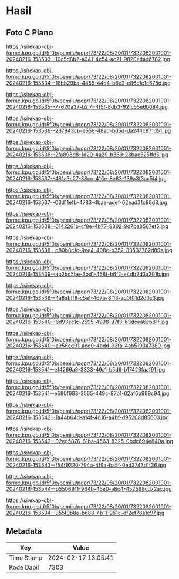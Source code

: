 # Hasil

## Foto C Plano

https://sirekap-obj-formc.kpu.go.id/5f0b/pemilu/pdpr/73/22/08/20/01/7322082001001-20240216-153533--10c5d8b2-a941-4c54-ac21-9820edad6782.jpg

https://sirekap-obj-formc.kpu.go.id/5f0b/pemilu/pdpr/73/22/08/20/01/7322082001001-20240216-153534--18bb29ba-4455-44c4-b6e3-e86dfe1e678d.jpg

https://sirekap-obj-formc.kpu.go.id/5f0b/pemilu/pdpr/73/22/08/20/01/7322082001001-20240216-153535--77620a37-b2f4-4f5f-8db3-92fc55e6b084.jpg

https://sirekap-obj-formc.kpu.go.id/5f0b/pemilu/pdpr/73/22/08/20/01/7322082001001-20240216-153536--267943cb-e556-48ad-bd5d-da244c871d51.jpg

https://sirekap-obj-formc.kpu.go.id/5f0b/pemilu/pdpr/73/22/08/20/01/7322082001001-20240216-153536--2fa898d8-1d20-4a29-b369-28bae525ffd5.jpg

https://sirekap-obj-formc.kpu.go.id/5f0b/pemilu/pdpr/73/22/08/20/01/7322082001001-20240216-153537--481a3c27-38cc-416e-8e83-139a3f3ac5f4.jpg

https://sirekap-obj-formc.kpu.go.id/5f0b/pemilu/pdpr/73/22/08/20/01/7322082001001-20240216-153537--03d11efb-4783-4bae-adef-62ead31c98d3.jpg

https://sirekap-obj-formc.kpu.go.id/5f0b/pemilu/pdpr/73/22/08/20/01/7322082001001-20240216-153538--6142261b-cf8e-4b77-9892-9d7ba8567ef5.jpg

https://sirekap-obj-formc.kpu.go.id/5f0b/pemilu/pdpr/73/22/08/20/01/7322082001001-20240216-153538--d80b8c1c-9ee4-408c-b352-33532782d89a.jpg

https://sirekap-obj-formc.kpu.go.id/5f0b/pemilu/pdpr/73/22/08/20/01/7322082001001-20240216-153539--ab2bd5be-3bd1-458f-b6f2-e4db2d3a201b.jpg

https://sirekap-obj-formc.kpu.go.id/5f0b/pemilu/pdpr/73/22/08/20/01/7322082001001-20240216-153539--4a8abff8-c5a1-467b-8f18-ac0f01d2d0c3.jpg

https://sirekap-obj-formc.kpu.go.id/5f0b/pemilu/pdpr/73/22/08/20/01/7322082001001-20240216-153540--6d93ec1c-2595-4998-97f3-63dcea6eb81f.jpg

https://sirekap-obj-formc.kpu.go.id/5f0b/pemilu/pdpr/73/22/08/20/01/7322082001001-20240216-153540--a956ed01-acd0-4bdd-93fa-4ab5193a7380.jpg

https://sirekap-obj-formc.kpu.go.id/5f0b/pemilu/pdpr/73/22/08/20/01/7322082001001-20240216-153541--e14266a8-3333-49a1-b5d6-b17426faaf91.jpg

https://sirekap-obj-formc.kpu.go.id/5f0b/pemilu/pdpr/73/22/08/20/01/7322082001001-20240216-153541--e580f693-3565-449c-87b1-62af6b999c94.jpg

https://sirekap-obj-formc.kpu.go.id/5f0b/pemilu/pdpr/73/22/08/20/01/7322082001001-20240216-153542--1a44b64d-a14f-4d16-a4bf-d95208d85603.jpg

https://sirekap-obj-formc.kpu.go.id/5f0b/pemilu/pdpr/73/22/08/20/01/7322082001001-20240216-153542--02ed5876-61ba-4563-8325-0bdc694e840a.jpg

https://sirekap-obj-formc.kpu.go.id/5f0b/pemilu/pdpr/73/22/08/20/01/7322082001001-20240216-153543--f54f9220-794a-4f9a-ba5f-0ed2743d1f36.jpg

https://sirekap-obj-formc.kpu.go.id/5f0b/pemilu/pdpr/73/22/08/20/01/7322082001001-20240216-153544--b5506911-964b-45e0-a8c4-452598cd72ac.jpg

https://sirekap-obj-formc.kpu.go.id/5f0b/pemilu/pdpr/73/22/08/20/01/7322082001001-20240216-153534--355f0b8e-b688-4b11-961c-df2ef78a1c97.jpg


## Metadata

| Key        | Value               |
| ---------- | ------------------- |
| Time Stamp | 2024-02-17 13:05:41 |
| Kode Dapil | 7303                |



